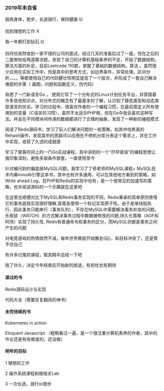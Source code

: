 ### 2019年末自省



锻炼身体，跑步，长途骑行，保持健康 ☑️

找到理想的工作 X

每一年都打到钻石 ☑️



四月份突然收到一家不错的公司的面试，经过几天的准备后过了一面，但在之后的二面惨败给两道算法题，发现了自己的计算机基础素养的不足，开始了数据结构，算法方面的补足，目前Leetcode 110题，掌握了基础的数据结构，算法 。虽然很少应用在实际工作中，但是其中的思考方式，如边界条件，异常处理，区间分析，。。。等都使得自己的代码健壮性明显提高了一个层次，并形成了一套自己解决难题的步骤（ 画图，问题和函数定义，伪代码）



熟悉了一门新语言Go ， 使用它写了一个分布式的Linux计划任务平台，并穿插着许多其他知识点，对分布式的概念有了最基本的了解，认识到了静态类型和动态类型语言的优劣。学习的过程中，很喜欢作者的一个编程习惯，在最前面定义所有使用到的变量（C语言的习惯），虽然不太适合PHP用，但在Go中我会喜欢这种写法。并且在不同模块间传递的数据都进行了合理的抽象，发现了一种新的编程模式



阅读了Redis源码书，学习了前人们解决问题的一些策略，如其中哈希表的Rehash操作，发现其中的思路可以应用在不停机分库分表这个需求上，并在工作中实现，收获了久违的成就感



学习了极客时间上的一门Go实战课程，其中讲到的一个“尽早错误”的编程思想让我印象深刻，避免多层条件嵌套，一直使用至今



针对被问到的偏底层MySQL问题，我学习了丁奇老师的MySQL课程+ MySQL技术内幕innodb引擎这本书，其中也有许多通用，可以在其他地方看到的策略，如Write ahead Log，在PHP和Redis的实现中也有，是一个很常见的加速写的策略，也许阅读源码的一个乐趣就在这里吧



在这里也顺便对比下MySQL和Redis事务实现的不同，Redis秉承的简单原则使得它的事务底层实现很好理解,首尾各使用一个标记实现原子性。由于是单线程执行，因此事务只能串行（事务队列），不存在MySQL中需要解决事务并发的问题。乐观锁（WATCH）的方式解决事务过程中数据被修改的问题,持久化策略（AOF和RDB）实现了持久性, Redis有普通命令和事务的区分，而MySQL则都是事务之间产生的问题



对电竞游戏的热情依然不减，每年世界赛就开始懈怠(玩)，和目标冲突了，还是管不住自己

有许多烂尾的课程，取其精华总结一下吧



拖了许久，决定今年结束后开始新的旅途，有担忧也有期待





#### 读过的书

Redis源码设计与实现

代码大全（需要反复翻阅的神书）





#### 未完待续的书

Kubernetes in action

Eloquent Javascript （粗略看过一遍，是一个很注重计算机素养的作者，其中的作业还是有些难度的，还没做）





#### 明年的目标

1 理想的工作

2 操作系统课程和做相关Lab

3 一次长途，骑行or跑步